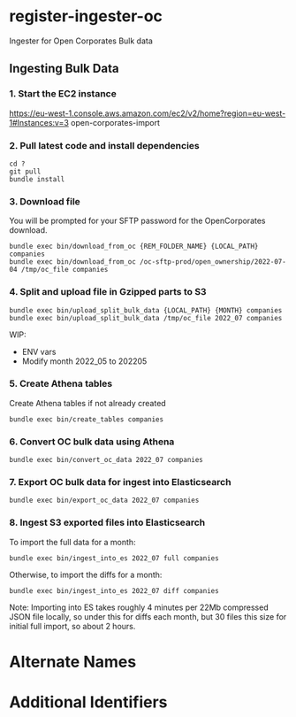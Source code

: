 # register-ingester-oc
Ingester for Open Corporates Bulk data

## Ingesting Bulk Data

### 1. Start the EC2 instance

https://eu-west-1.console.aws.amazon.com/ec2/v2/home?region=eu-west-1#Instances:v=3
open-corporates-import

### 2. Pull latest code and install dependencies

```shell
cd ?
git pull
bundle install
```

### 3. Download file

You will be prompted for your SFTP password for the OpenCorporates download.

```shell
bundle exec bin/download_from_oc {REM_FOLDER_NAME} {LOCAL_PATH} companies
bundle exec bin/download_from_oc /oc-sftp-prod/open_ownership/2022-07-04 /tmp/oc_file companies
```

### 4. Split and upload file in Gzipped parts to S3

```shell
bundle exec bin/upload_split_bulk_data {LOCAL_PATH} {MONTH} companies
bundle exec bin/upload_split_bulk_data /tmp/oc_file 2022_07 companies
```

WIP:
- ENV vars
- Modify month 2022_05 to 202205

### 5. Create Athena tables

Create Athena tables if not already created

```shell
bundle exec bin/create_tables companies
```

### 6. Convert OC bulk data using Athena

```shell
bundle exec bin/convert_oc_data 2022_07 companies
```

### 7. Export OC bulk data for ingest into Elasticsearch

```shell
bundle exec bin/export_oc_data 2022_07 companies
```

### 8. Ingest S3 exported files into Elasticsearch

To import the full data for a month:
```shell
bundle exec bin/ingest_into_es 2022_07 full companies
```

Otherwise, to import the diffs for a month:
```shell
bundle exec bin/ingest_into_es 2022_07 diff companies
```

Note:
Importing into ES takes roughly 4 minutes per 22Mb compressed JSON file locally, so under this for diffs each month, but 30 files this size for initial full import, so about 2 hours.

# Alternate Names

# Additional Identifiers

